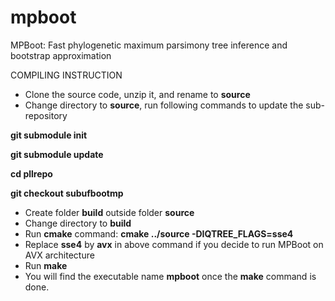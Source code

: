# mpboot
MPBoot: Fast phylogenetic maximum parsimony tree inference and bootstrap approximation

COMPILING INSTRUCTION
* Clone the source code, unzip it, and rename to **source**
* Change directory to **source**, run following commands to update the sub-repository

**git submodule init**

**git submodule update**

**cd pllrepo**

**git checkout subufbootmp**

* Create folder **build** outside folder **source**
* Change directory to **build**
* Run **cmake** command: **cmake ../source -DIQTREE_FLAGS=sse4**
* Replace **sse4** by **avx** in above command if you decide to run MPBoot on AVX architecture
* Run **make**
* You will find the executable name **mpboot** once the **make** command is done.
